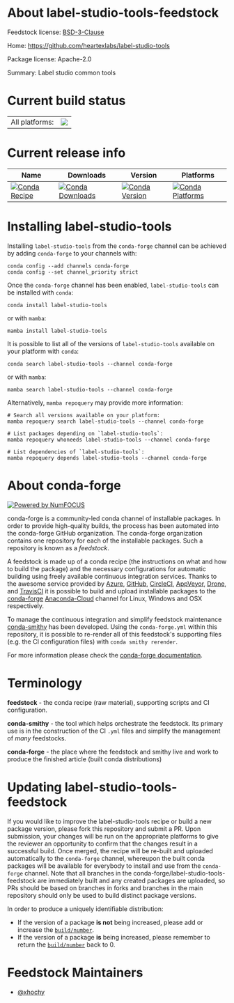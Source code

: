 About label-studio-tools-feedstock
==================================

Feedstock license: [BSD-3-Clause](https://github.com/conda-forge/label-studio-tools-feedstock/blob/main/LICENSE.txt)

Home: https://github.com/heartexlabs/label-studio-tools

Package license: Apache-2.0

Summary: Label studio common tools

Current build status
====================


<table><tr><td>All platforms:</td>
    <td>
      <a href="https://dev.azure.com/conda-forge/feedstock-builds/_build/latest?definitionId=18272&branchName=main">
        <img src="https://dev.azure.com/conda-forge/feedstock-builds/_apis/build/status/label-studio-tools-feedstock?branchName=main">
      </a>
    </td>
  </tr>
</table>

Current release info
====================

| Name | Downloads | Version | Platforms |
| --- | --- | --- | --- |
| [![Conda Recipe](https://img.shields.io/badge/recipe-label--studio--tools-green.svg)](https://anaconda.org/conda-forge/label-studio-tools) | [![Conda Downloads](https://img.shields.io/conda/dn/conda-forge/label-studio-tools.svg)](https://anaconda.org/conda-forge/label-studio-tools) | [![Conda Version](https://img.shields.io/conda/vn/conda-forge/label-studio-tools.svg)](https://anaconda.org/conda-forge/label-studio-tools) | [![Conda Platforms](https://img.shields.io/conda/pn/conda-forge/label-studio-tools.svg)](https://anaconda.org/conda-forge/label-studio-tools) |

Installing label-studio-tools
=============================

Installing `label-studio-tools` from the `conda-forge` channel can be achieved by adding `conda-forge` to your channels with:

```
conda config --add channels conda-forge
conda config --set channel_priority strict
```

Once the `conda-forge` channel has been enabled, `label-studio-tools` can be installed with `conda`:

```
conda install label-studio-tools
```

or with `mamba`:

```
mamba install label-studio-tools
```

It is possible to list all of the versions of `label-studio-tools` available on your platform with `conda`:

```
conda search label-studio-tools --channel conda-forge
```

or with `mamba`:

```
mamba search label-studio-tools --channel conda-forge
```

Alternatively, `mamba repoquery` may provide more information:

```
# Search all versions available on your platform:
mamba repoquery search label-studio-tools --channel conda-forge

# List packages depending on `label-studio-tools`:
mamba repoquery whoneeds label-studio-tools --channel conda-forge

# List dependencies of `label-studio-tools`:
mamba repoquery depends label-studio-tools --channel conda-forge
```


About conda-forge
=================

[![Powered by
NumFOCUS](https://img.shields.io/badge/powered%20by-NumFOCUS-orange.svg?style=flat&colorA=E1523D&colorB=007D8A)](https://numfocus.org)

conda-forge is a community-led conda channel of installable packages.
In order to provide high-quality builds, the process has been automated into the
conda-forge GitHub organization. The conda-forge organization contains one repository
for each of the installable packages. Such a repository is known as a *feedstock*.

A feedstock is made up of a conda recipe (the instructions on what and how to build
the package) and the necessary configurations for automatic building using freely
available continuous integration services. Thanks to the awesome service provided by
[Azure](https://azure.microsoft.com/en-us/services/devops/), [GitHub](https://github.com/),
[CircleCI](https://circleci.com/), [AppVeyor](https://www.appveyor.com/),
[Drone](https://cloud.drone.io/welcome), and [TravisCI](https://travis-ci.com/)
it is possible to build and upload installable packages to the
[conda-forge](https://anaconda.org/conda-forge) [Anaconda-Cloud](https://anaconda.org/)
channel for Linux, Windows and OSX respectively.

To manage the continuous integration and simplify feedstock maintenance
[conda-smithy](https://github.com/conda-forge/conda-smithy) has been developed.
Using the ``conda-forge.yml`` within this repository, it is possible to re-render all of
this feedstock's supporting files (e.g. the CI configuration files) with ``conda smithy rerender``.

For more information please check the [conda-forge documentation](https://conda-forge.org/docs/).

Terminology
===========

**feedstock** - the conda recipe (raw material), supporting scripts and CI configuration.

**conda-smithy** - the tool which helps orchestrate the feedstock.
                   Its primary use is in the construction of the CI ``.yml`` files
                   and simplify the management of *many* feedstocks.

**conda-forge** - the place where the feedstock and smithy live and work to
                  produce the finished article (built conda distributions)


Updating label-studio-tools-feedstock
=====================================

If you would like to improve the label-studio-tools recipe or build a new
package version, please fork this repository and submit a PR. Upon submission,
your changes will be run on the appropriate platforms to give the reviewer an
opportunity to confirm that the changes result in a successful build. Once
merged, the recipe will be re-built and uploaded automatically to the
`conda-forge` channel, whereupon the built conda packages will be available for
everybody to install and use from the `conda-forge` channel.
Note that all branches in the conda-forge/label-studio-tools-feedstock are
immediately built and any created packages are uploaded, so PRs should be based
on branches in forks and branches in the main repository should only be used to
build distinct package versions.

In order to produce a uniquely identifiable distribution:
 * If the version of a package **is not** being increased, please add or increase
   the [``build/number``](https://docs.conda.io/projects/conda-build/en/latest/resources/define-metadata.html#build-number-and-string).
 * If the version of a package **is** being increased, please remember to return
   the [``build/number``](https://docs.conda.io/projects/conda-build/en/latest/resources/define-metadata.html#build-number-and-string)
   back to 0.

Feedstock Maintainers
=====================

* [@xhochy](https://github.com/xhochy/)

